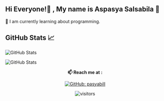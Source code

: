 ## Hi Everyone!👋 , My name is Aspasya Salsabila 🖤
📍	 I am currently learning about programming. 



## GitHub Stats 📈
![GitHub Stats](https://github-readme-stats.vercel.app/api/top-langs/?username=pasyabill&layout=compact&theme=radical)

![GitHub Stats](https://github-readme-stats.vercel.app/api?username=pasyabill&show_icons=true&theme=radical)



<div align="center">
  
**📫 Reach me at :**<br>


[![GitHub: pasyabill](https://img.shields.io/github/followers/pasyabill?label=pasyabill&style=social)](https://github.com/pasyabill)

![visitors](https://visitor-badge.glitch.me/badge?page_id=pasyabill.visitor-badge)

</div>  

